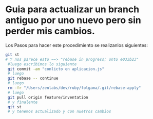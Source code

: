 Guia para actualizar un branch antiguo por uno nuevo pero sin perder mis cambios.
============================= 


Los Pasos para hacer este procedimiento se realizanlos siguientes:

```bash
git st
# Y nos parece esto ==> "rebase in progress; onto e033b23"
 #luego escribimos lo siguiente
 git commit -am "conlicto en aplicacion.js"
 # luego
 git rebase -- continue
 # luego
 rm -fr "/Users/zenlabs/dev/ruby/folgama/.git/rebase-apply"
 # luego
 git pull origin feature/inventation
 # y finalente
 git st
 # y tenemos actualizado y con nuetros cambios
```